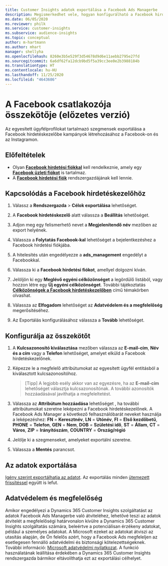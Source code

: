 ```yaml
---
title: Customer Insights adatok exportálása a Facebook Ads Managerbe
description: Megismerkedhet vele, hogyan konfigurálható a Facebook hirdetéskezelő kapcsolata.
ms.date: 06/05/2020
ms.reviewer: philk
ms.service: customer-insights
ms.subservice: audience-insights
ms.topic: conceptual
author: m-hartmann
ms.author: mhart
manager: shellyha
ms.openlocfilehash: 8260e3b5e529f3d54678d9d6e11aebb2795e27fd
ms.sourcegitcommit: 6a6df62fa12dcb9bd5f5a39cc3ee0e2b3988184b
ms.translationtype: HT
ms.contentlocale: hu-HU
ms.lasthandoff: 11/25/2020
ms.locfileid: "4643686"
---
```

# <a name="connector-for-facebook-ads-manager-preview"></a>A Facebook csatlakozója összekötője (előzetes verzió)

Az egyesített ügyfélprofilokat tartalmazó szegmensek exportálása a Facebook hirdetéskezelőbe kampányok létrehozásához a Facebook-on és az Instagramon.

## <a name="prerequisites"></a>Előfeltételek

- Olyan [**Facebook hirdetési fiókkal**](https://www.facebook.com/business/learn/lessons/step-by-step-ads-manager-account) kell rendelkeznie, amely egy [**Facebook üzleti fiókot**](https://business.facebook.com/) is tartalmaz.
- A [**Facebook hirdetési fiók**](https://www.facebook.com/business/learn/lessons/step-by-step-ads-manager-account) rendszergazdájának kell lennie.

## <a name="connect-to-facebook-ads-manager"></a>Kapcsolódás a Facebook hirdetéskezelőhöz

1. Válassz a **Rendszergazda** > **Célok exportálása** lehetőséget.

1. A **Facebook hirdetéskezelő** alatt válassza a **Beállítás** lehetőséget.

1. Adjon meg egy felismerhető nevet a **Megjelenítendő név** mezőben az export helyének.

1. Válassza a **Folytatás Facebook-kal** lehetőséget a bejelentkezéshez a Facebook hirdetési fiókjába.

1. A hitelesítés után engedélyezze a **ads_management** engedélyt a Facebookkal.

1. Válassza ki a **Facebook hirdetési fiókot**, amellyel dolgozni kíván.

1. Jelöljön ki egy **Meglévő egyéni célközönséget** a legördülő listából, vagy hozzon létre egy **Új egyéni célközönséget**. További tájékoztatás [**Célközönségek a Facebook hirdetéskezelőben**](https://www.facebook.com/business/help/744354708981227?id=2469097953376494) című témakörben olvashat.

1. Válassza az **Elfogadom** lehetőséget az **Adatvédelem és a megfelelőség** megerősítéséhez.

1. Az Exportálás konfigurálásához válassza a **Tovább** lehetőséget.

## <a name="configure-the-connector"></a>Konfigurálja az összekötőt

1. A **Kulcsazonosító kiválasztása** mezőben válassza az **E-mail-cím**, **Név és a cím** vagy a **Telefon** lehetőséget, amelyet elküld a Facebook hirdetéskezelőnek.

1. Képezze le a megfelelő attribútumokat az egyesített ügyfél entitásból a kiválasztott kulcsazonosítóhoz.
   > [Tipp] A legjobb esély akkor van az egyezésre, ha az **E-mail-cím** lehetőséget választja kulcsazonosítónak. A további azonosítók hozzáadásával javíthatja a megfeleltetést.

1. Válassza az **Attribútum hozzáadása** lehetőséget , ha további attribútumokat szeretne leképezni a Facebook hirdetéskezelőnek. A Facebook Ads Manager a következő felhasználóbarát neveket használja a leképezéshez: **FN** = **Keresztnév**, **LN** = **Utónév**, **FI** = **Első kezdőbetű**, **PHONE** = **Telefon**, **GEN** = **Nem**, **DOB** = **Születési idő**, **ST** = **Állam**, **CT** = **Város**, **ZIP** = **Irányítószám**, **COUNTRY** = **Ország/régió**

1. Jelölje ki a szegmenseket, amelyeket exportálni szeretne.

1. Válassza a **Mentés** parancsot.

## <a name="export-the-data"></a>Az adatok exportálása

[Igény szerint exportálhatja az adatot](export-destinations.md). Az exportálás minden [ütemezett frissítéssel](system.md#schedule-tab) együtt is lefut.

## <a name="data-privacy-and-compliance"></a>Adatvédelem és megfelelőség

Amikor engedélyezi a Dynamics 365 Customer Insights szolgáltatást az adatok Facebook Ads Managerbe való átviteléhez, lehetővé teszi az adatok átvitelét a megfelelőségi határvonalon kívülre a Dynamics 365 Customer Insights szolgáltatás számára, beleértve a potenciálisan érzékeny adatokat, például a személyes adatokat. A Microsoft ezeket az adatokat átviszi az utasítás alapján, de Ön felelős azért, hogy a Facebook Ads megfeleljen az esetlegesen fennálló adatvédelmi és biztonsági kötelezettségeknek. További információ: [Microsoft adatvédelmi nyilatkozat](https://go.microsoft.com/fwlink/?linkid=396732).
A funkció használatának leállítása érdekében a Dynamics 365 Customer Insights rendszergazda bármikor eltávolíthatja ezt az exportálási célhelyet.
